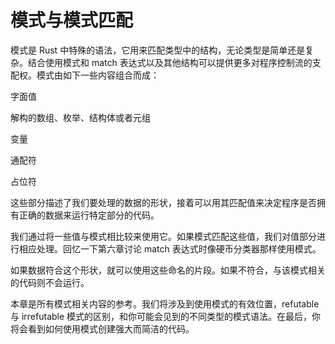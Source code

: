 <!--
 * @Author: wlj
 * @Date: 2022-12-22 15:52:52
 * @LastEditors: wlj
 * @LastEditTime: 2022-12-22 15:55:15
 * @Description: 模式与模式匹配
 * @see:https://kaisery.github.io/trpl-zh-cn/ch18-00-patterns.html
-->
# 模式与模式匹配
模式是 Rust 中特殊的语法，它用来匹配类型中的结构，无论类型是简单还是复杂。结合使用模式和 match 表达式以及其他结构可以提供更多对程序控制流的支配权。模式由如下一些内容组合而成：

字面值

解构的数组、枚举、结构体或者元组

变量

通配符

占位符

这些部分描述了我们要处理的数据的形状，接着可以用其匹配值来决定程序是否拥有正确的数据来运行特定部分的代码。

我们通过将一些值与模式相比较来使用它。如果模式匹配这些值，我们对值部分进行相应处理。回忆一下第六章讨论 match 表达式时像硬币分类器那样使用模式。

如果数据符合这个形状，就可以使用这些命名的片段。如果不符合，与该模式相关的代码则不会运行。

本章是所有模式相关内容的参考。我们将涉及到使用模式的有效位置，refutable 与 irrefutable 模式的区别，和你可能会见到的不同类型的模式语法。在最后，你将会看到如何使用模式创建强大而简洁的代码。

